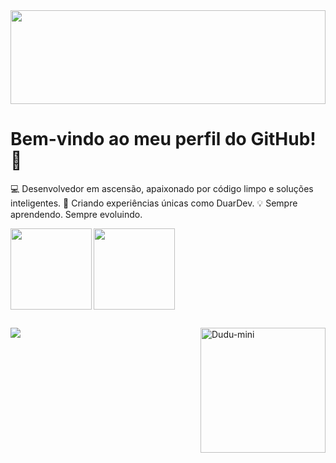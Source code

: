 <div>
  <img height="150em" width="100%" src="https://i.pinimg.com/originals/df/fd/77/dffd7761d0d86ff0d8ef90e5c285fe96.gif"/>
</div>

##

<div>
  <h1>Bem-vindo ao meu perfil do GitHub! 👋</h1>
  <p>💻 Desenvolvedor em ascensão, apaixonado por código limpo e soluções inteligentes.
🚀 Criando experiências únicas como DuarDev.
💡 Sempre aprendendo. Sempre evoluindo.</p>
</div>

<div style="display: inline-block;">
  <img height="130em" src="https://github-readme-stats.vercel.app/api?username=costaedu-rj&show_icons=true&theme=midnight-purple&hide_title=true"/>
  <img align="right" height="130em" src="https://github-readme-stats.vercel.app/api/top-langs/?username=costaedu-rj&theme=midnight-purple"/>
</div>

##
<div>
  <a href="https://github.com/costaedu-rj" ><img src="https://img.shields.io/badge/Discord-7289DA?style=for-the-badge&logo=discord&logoColor=white"/></a>
    <img align="right" alt="Dudu-mini" src="https://media.discordapp.net/attachments/1338345959524007997/1342184096457166920/gif_profile.gif?ex=67b8b5d9&is=67b76459&hm=14137daf9b96ccd983c2a37ab343eab257a83550e3f23a4a649496cfd8402703&=" width="200" height="200" /> 
</div>
